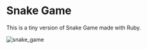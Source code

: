 # Snake Game

This is a tiny version of Snake Game made with Ruby.

![snake_game](https://user-images.githubusercontent.com/28455356/119924883-00f50c80-bf3a-11eb-9c86-5cca3547b537.gif)

